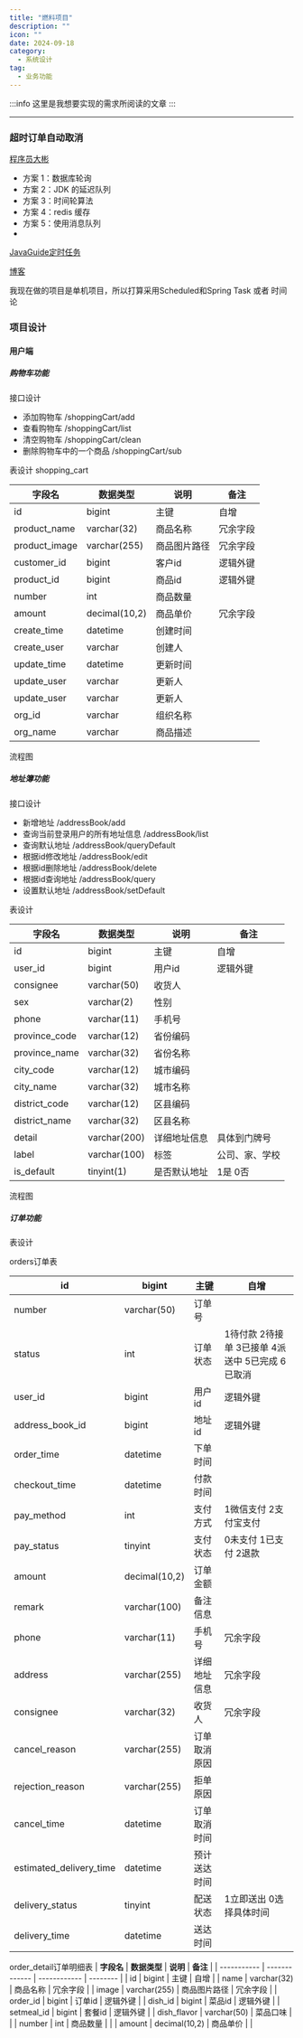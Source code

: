 ```yaml
---
title: "燃料项目"
description: ""
icon: ""
date: 2024-09-18
category:
  - 系统设计
tag:
  - 业务功能
---
```


:::info
这里是我想要实现的需求所阅读的文章
:::

---
### 超时订单自动取消

[程序员大彬](https://topjavaer.cn/advance/system-design/2-order-timeout-auto-cancel.html)
- 方案 1：数据库轮询
- 方案 2：JDK 的延迟队列
- 方案 3：时间轮算法
- 方案 4：redis 缓存
- 方案 5：使用消息队列
- 
[JavaGuide定时任务](https://javaguide.cn/system-design/schedule-task.html)

[博客](https://www.cnblogs.com/dx-2021/p/14845934.html)

我现在做的项目是单机项目，所以打算采用Scheduled和Spring Task 或者 时间论


### 项目设计
#### **用户端**
##### **购物车功能** 
接口设计

- 添加购物车 /shoppingCart/add
- 查看购物车 /shoppingCart/list
- 清空购物车 /shoppingCart/clean
- 删除购物车中的一个商品 /shoppingCart/sub

表设计 shopping_cart

| **字段名**  | **数据类型**  | **说明**     | **备注** |
| ----------- | ------------- | ------------ | -------- |
| id          | bigint        | 主键         | 自增     |
| product_name | varchar(32)   | 商品名称     | 冗余字段 |
| product_image| varchar(255)  | 商品图片路径 | 冗余字段 |
| customer_id  | bigint        | 客户id       | 逻辑外键 |
| product_id   | bigint        | 商品id       | 逻辑外键 |
| number      | int           | 商品数量     |          |
| amount      | decimal(10,2) | 商品单价     | 冗余字段 |
| create_time | datetime      | 创建时间     |          |
| create_user | varchar      | 创建人      |          |
| update_time | datetime     | 更新时间   |          |
| update_user | varchar      | 更新人    |          |
| update_user | varchar      | 更新人    |          |
| org_id      | varchar      | 组织名称  |         |
| org_name | varchar      | 商品描述    |          |

流程图

##### **地址簿功能**

接口设计

- 新增地址 /addressBook/add
- 查询当前登录用户的所有地址信息 /addressBook/list
- 查询默认地址 /addressBook/queryDefault
- 根据id修改地址  /addressBook/edit
- 根据id删除地址  /addressBook/delete
- 根据id查询地址  /addressBook/query
- 设置默认地址  /addressBook/setDefault

表设计

| **字段名**    | **数据类型** | **说明**     | **备注**       |
| ------------- | ------------ | ------------ | -------------- |
| id            | bigint       | 主键         | 自增           |
| user_id       | bigint       | 用户id       | 逻辑外键       |
| consignee     | varchar(50)  | 收货人       |                |
| sex           | varchar(2)   | 性别         |                |
| phone         | varchar(11)  | 手机号       |                |
| province_code | varchar(12)  | 省份编码     |                |
| province_name | varchar(32)  | 省份名称     |                |
| city_code     | varchar(12)  | 城市编码     |                |
| city_name     | varchar(32)  | 城市名称     |                |
| district_code | varchar(12)  | 区县编码     |                |
| district_name | varchar(32)  | 区县名称     |                |
| detail        | varchar(200) | 详细地址信息 | 具体到门牌号   |
| label         | varchar(100) | 标签         | 公司、家、学校 |
| is_default    | tinyint(1)   | 是否默认地址 | 1是 0否        |

流程图

##### **订单功能**

表设计 

orders订单表

| id                      | bigint        | 主键         | 自增                                            |
| ----------------------- | ------------- | ------------ | ----------------------------------------------- |
| number                  | varchar(50)   | 订单号       |                                                 |
| status                  | int           | 订单状态     | 1待付款 2待接单 3已接单 4派送中 5已完成 6已取消 |
| user_id                 | bigint        | 用户id       | 逻辑外键                                        |
| address_book_id         | bigint        | 地址id       | 逻辑外键                                        |
| order_time              | datetime      | 下单时间     |                                                 |
| checkout_time           | datetime      | 付款时间     |                                                 |
| pay_method              | int           | 支付方式     | 1微信支付 2支付宝支付                           |
| pay_status              | tinyint       | 支付状态     | 0未支付 1已支付 2退款                           |
| amount                  | decimal(10,2) | 订单金额     |                                                 |
| remark                  | varchar(100)  | 备注信息     |                                                 |
| phone                   | varchar(11)   | 手机号       | 冗余字段                                        |
| address                 | varchar(255)  | 详细地址信息 | 冗余字段                                        |
| consignee               | varchar(32)   | 收货人       | 冗余字段                                        |
| cancel_reason           | varchar(255)  | 订单取消原因 |                                                 |
| rejection_reason        | varchar(255)  | 拒单原因     |                                                 |
| cancel_time             | datetime      | 订单取消时间 |                                                 |
| estimated_delivery_time | datetime      | 预计送达时间 |                                                 |
| delivery_status         | tinyint       | 配送状态     | 1立即送出 0选择具体时间                         |
| delivery_time           | datetime      | 送达时间     |                                                 |

order_detail订单明细表
| **字段名**  | **数据类型**  | **说明**     | **备注** |
| ----------- | ------------- | ------------ | -------- |
| id          | bigint        | 主键         | 自增     |
| name        | varchar(32)   | 商品名称     | 冗余字段 |
| image       | varchar(255)  | 商品图片路径 | 冗余字段 |
| order_id    | bigint        | 订单id       | 逻辑外键 |
| dish_id     | bigint        | 菜品id       | 逻辑外键 |
| setmeal_id  | bigint        | 套餐id       | 逻辑外键 |
| dish_flavor | varchar(50)   | 菜品口味     |          |
| number      | int           | 商品数量     |          |
| amount      | decimal(10,2) | 商品单价     |          |

